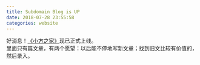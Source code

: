 ```yaml
---
title: Subdomain Blog is UP
date: 2018-07-28 23:55:58
categories: website
---
```

好消息！[《小方之家》](https://blog.herbhuang.com)现已正式上线。  
里面只有篇文章，有两个愿望：以后能不停地写新文章；找到旧文比较有价值的，然后录入。